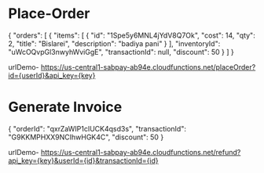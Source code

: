 # Place-Order
{
    "orders": [
        {
            "items": [
                {
                    "id": "1Spe5y6MNL4jYdV8Q7Ok",
                    "cost": 14,
                    "qty": 2,
                    "title": "Bislarei",
                    "description": "badiya pani"
                }
            ],
            "inventoryId": "uWcOQvpGl3nwyhWviGgE",
            "transactionId": null,
            "discount": 50
        }
    ]
}


urlDemo- https://us-central1-sabpay-ab94e.cloudfunctions.net/placeOrder?id={userId}&api_key={key}


# Generate Invoice

{
    "orderId": "qxrZaWIP1cIUCK4qsd3s",
    "transactionId": "G9KKMPHXX9NCIhwHGK4C",
    "discount": 50
}

urlDemo- https://us-central1-sabpay-ab94e.cloudfunctions.net/refund?api_key={key}&userId={id}&transactionId={id}
